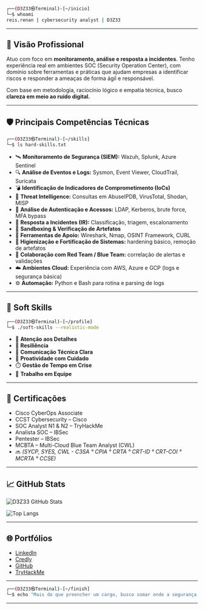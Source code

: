 ```bash
┌──(D3Z33㉿Terminal)-[~/inicio]
└─$ whoami
reis.renan | cybersecurity analyst | D3Z33
```

---

## 🧭 Visão Profissional

Atuo com foco em **monitoramento, análise e resposta a incidentes**. Tenho experiência real em ambientes SOC (Security Operation Center), com domínio sobre ferramentas e práticas que ajudam empresas a identificar riscos e responder a ameaças de forma ágil e responsável.

Com base em metodologia, raciocínio lógico e empatia técnica, busco **clareza em meio ao ruído digital.**

---

## 🛡️ Principais Competências Técnicas

```bash
┌──(D3Z33㉿Terminal)-[~/skills]
└─$ ls hard-skills.txt
```

- 🛰️ **Monitoramento de Segurança (SIEM):** Wazuh, Splunk, Azure Sentinel  
- 🔍 **Análise de Eventos e Logs:** Sysmon, Event Viewer, CloudTrail, Suricata  
- 💣 **Identificação de Indicadores de Comprometimento (IoCs)**  
- 🧠 **Threat Intelligence:** Consultas em AbuseIPDB, VirusTotal, Shodan, MISP  
- 🔐 **Análise de Autenticação e Acessos:** LDAP, Kerberos, brute force, MFA bypass  
- 🧬 **Resposta a Incidentes (IR):** Classificação, triagem, escalonamento  
- 🧪 **Sandboxing & Verificação de Artefatos**  
- 🧰 **Ferramentas de Apoio:** Wireshark, Nmap, OSINT Framework, CURL  
- 🧼 **Higienização e Fortificação de Sistemas:** hardening básico, remoção de artefatos  
- 🧩 **Colaboração com Red Team / Blue Team:** correlação de alertas e validações  
- ☁️ **Ambientes Cloud:** Experiência com AWS, Azure e GCP (logs e segurança básica)  
- ⚙️ **Automação:** Python e Bash para rotina e parsing de logs

---

## 💬 Soft Skills

```bash
┌──(D3Z33㉿Terminal)-[~/profile]
└─$ ./soft-skills --realistic-mode
```

- 🧩 **Atenção aos Detalhes**
- 🔄 **Resiliência**
- 📡 **Comunicação Técnica Clara**  
- 🚀 **Proatividade com Cuidado**
- ⏱️ **Gestão de Tempo em Crise**
- 🤝 **Trabalho em Equipe**

---

## 📜 Certificações

- Cisco CyberOps Associate  
- CCST Cybersecurity – Cisco  
- SOC Analyst N1 & N2 – TryHackMe  
- Analista SOC – IBSec  
- Pentester – IBSec  
- MCBTA – Multi-Cloud Blue Team Analyst (CWL)  
- 🔜 *(SYCP, SYES, CWL - C3SA ° CPIA ° CRTA ° CRT-ID ° CRT-COI ° MCRTA ° CCSE)*

---

## 📈 GitHub Stats

![D3Z33 GitHub Stats](https://github-readme-stats.vercel.app/api?username=D3Z33&show_icons=true&theme=gruvbox&hide_border=true)

![Top Langs](https://github-readme-stats.vercel.app/api/top-langs/?username=D3Z33&layout=compact&theme=gruvbox&hide_border=true)

---

## 🌐 Portfólios

- [LinkedIn](https://linkedin.com/in/renanreis-ciber)
- [Credly](https://www.credly.com/users/renan-rocha-dos-reis)  
- [GitHub](https://github.com/D3Z33)  
- [TryHackMe](https://tryhackme.com/p/D3Z33)

---

```bash
┌──(D3Z33㉿Terminal)-[~/finish]
└─$ echo "Mais do que preencher um cargo, busco somar onde a segurança realmente importa."
```

---
